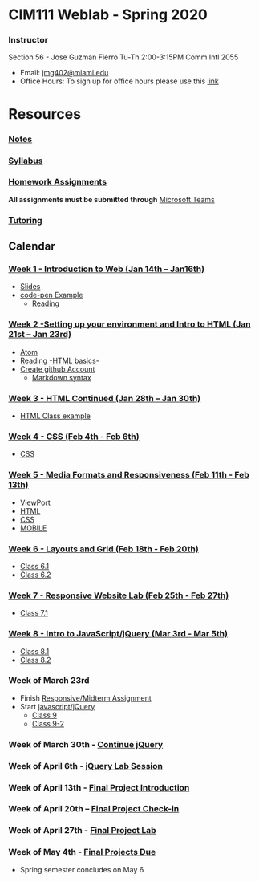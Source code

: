 # CIM111 Weblab - Spring 2020

### Instructor


Section 56 - Jose Guzman Fierro Tu-Th 2:00-3:15PM Comm Intl 2055
 * Email: jmg402@miami.edu
 * Office Hours: To sign up for office hours please use this [link](https://calendly.com/guzmanjose)


# Resources
###  [Notes](https://github.com/UMInteractive/Weblab/tree/master/notes)
###  [Syllabus](hhttps://github.com/GuzmanJose/Weblab/blob/master/WebDesignSyllabus.pdf)
###  [Homework Assignments](https://github.com/UMInteractive/Weblab/blob/master/notes/0-Assignments.md)
**All assignments must be submitted through** [Microsoft Teams](https://teams.microsoft.com/l/team/19%3a1a1b2d0bc3ff432aa78f87dcce653368%40thread.skype/conversations?groupId=b79988a2-0e47-484b-8697-68a8fe6982fc&tenantId=2a144b72-f239-42d4-8c0e-6f0f17c48e33)
### [Tutoring](https://github.com/UMInteractive/Weblab/blob/master/notes/Tutoring.md)

## Calendar

### [Week 1 - Introduction to Web (Jan 14th – Jan16th)](https://github.com/UMInteractive/Weblab/blob/master/notes/1-Intro-to-the-WWW.md)
 * [Slides](https://github.com/UMInteractive/Weblab/blob/master/notes/1-Intro-to-the-WWW.md)
 * [code-pen Example](https://codepen.io/guzmanjose/pen/vYEzBZY)
   * [Reading](https://developer.mozilla.org/en-US/docs/Learn/HTML/Introduction_to_HTML/The_head_metadata_in_HTML)

### [Week 2 -Setting up your environment and Intro to HTML (Jan 21st – Jan 23rd)](https://github.com/UMInteractive/Weblab/blob/master/notes/Setting-Up-Your-Environment.md)
 * [Atom](https://atom.io/)
 * [Reading -HTML basics-](https://www.w3schools.com/html/html_intro.asp)
 * [Create github Account](https://github.com)
   * [Markdown syntax](https://www.markdownguide.org/basic-syntax/)
### [Week 3 - HTML Continued (Jan 28th – Jan 30th)](https://github.com/UMInteractive/Weblab/blob/master/notes/2-HTML.md)
 * [HTML Class example](https://github.com/GuzmanJose/test/blob/master/Class/index.html)
### [Week 4 - CSS (Feb 4th - Feb 6th)](https://github.com/UMInteractive/Weblab/blob/master/notes/3-CSS.md)
 * [CSS](https://wattenberger.com/blog/css-cascade)
### [Week 5 - Media Formats and Responsiveness (Feb 11th - Feb 13th)](https://github.com/UMInteractive/Weblab/blob/master/notes/4-Media-Queries.md)
 * [ViewPort](https://www.w3schools.com/css/css_rwd_viewport.asp)
 * [HTML](https://github.com/GuzmanJose/test/blob/master/Class/index.html)
 * [CSS](https://github.com/GuzmanJose/test/blob/master/Class/css/style.css)
 * [MOBILE](https://github.com/GuzmanJose/test/blob/master/Class/css/mobile.css)
### [Week 6 - Layouts and Grid (Feb 18th - Feb 20th)](https://github.com/UMInteractive/Weblab/blob/master/notes/5-Layout.md)
  * [Class 6.1](https://drive.google.com/drive/folders/1-hMWh1nvW9X6kohw1_ADzhkNq3WqKqLy?usp=sharing)
  * [Class 6.2](https://drive.google.com/drive/folders/1-hMWh1nvW9X6kohw1_ADzhkNq3WqKqLy?usp=sharing)
### [Week 7 - Responsive Website Lab (Feb 25th - Feb 27th)](https://github.com/UMInteractive/Weblab/blob/master/notes/0-Assignments.md#responsive-site)
  * [Class 7.1](https://drive.google.com/drive/folders/1-hMWh1nvW9X6kohw1_ADzhkNq3WqKqLy?usp=sharing)
### [Week 8 - Intro to JavaScript/jQuery (Mar 3rd - Mar 5th)](https://github.com/UMInteractive/Weblab/blob/master/notes/6-Javascript.md)
  * [Class 8.1](https://drive.google.com/drive/folders/1-hMWh1nvW9X6kohw1_ADzhkNq3WqKqLy?usp=sharing)
  * [Class 8.2](https://drive.google.com/drive/folders/1-hMWh1nvW9X6kohw1_ADzhkNq3WqKqLy?usp=sharing)
<!-- ### [Week 9 - JavaScript Continued (Mar 17th - Mar 19th)](https://github.com/UMInteractive/Weblab/blob/master/notes/6-Javascript.md)
  * [Class 9](https://drive.google.com/drive/folders/1-hMWh1nvW9X6kohw1_ADzhkNq3WqKqLy?usp=sharing)

### [Week 10 - jQuery Plugin (Mar 24th - Mar 26th)](https://github.com/UMInteractive/Weblab/blob/master/notes/7-jQuery-Plugins.md)

### [Week 11 - Project Proposal (Mar 31st - Apr 2nd)](https://github.com/UMInteractive/Weblab/blob/master/notes/0-Assignments.md#creative-brief-wireframe-inspirations)

### [Week 12 – Marketing Workshop & Web Platforms (Apr 7th - Apr 9th)](https://github.com/UMInteractive/Weblab/blob/master/notes/9-S.E.O..md)

### [Week 13 – Final Project Lab (Apr 14th - Apr 16th)](https://github.com/UMInteractive/Weblab/blob/master/notes/0-Assignments.md#final-project-300-points)

### [Week 14 – Final Project Lab (Apr 21st - Apr 23rd)](https://github.com/UMInteractive/Weblab/blob/master/notes/0-Assignments.md#final-project-300-points)

### [Week 15 – Final Project Lab (Apr 28th)](https://github.com/UMInteractive/Weblab/blob/master/notes/0-Assignments.md#final-project-300-points)


## Important Dates
Jan 13 - CLASSES BEGIN

Jan 20 - HOLIDAY (MARTIN LUTHER KING, JR. DAY)

March 7-15 - SPRING RECESS

March 25 - Last Day to Drop a Course

April 24 - CLASSES END  (11:00 PM)

April 25-April 28 - Reading Days

April 29- May 6 - FINAL EXAMS -->




### Week of March 23rd

* Finish [Responsive/Midterm Assignment](https://github.com/UMInteractive/Weblab/blob/master/notes/0-Assignments-updated.md#responsive-site)
* Start [javascript/jQuery](https://github.com/UMInteractive/Weblab/blob/master/notes/6-Javascript.md)
  * [Class 9](https://drive.google.com/drive/folders/1-hMWh1nvW9X6kohw1_ADzhkNq3WqKqLy?usp=sharing)
  * [Class 9-2](https://drive.google.com/drive/folders/1-hMWh1nvW9X6kohw1_ADzhkNq3WqKqLy?usp=sharing)

### Week of March 30th - [Continue jQuery](https://github.com/UMInteractive/Weblab/blob/master/notes/6-Javascript.md)


### Week of April 6th - [jQuery Lab Session](https://github.com/UMInteractive/Weblab/blob/master/notes/6-Javascript.md)

### Week of April 13th - [Final Project Introduction](https://github.com/UMInteractive/Weblab/blob/master/notes/0-Assignments-updated.md#final-project)

### Week of April 20th – [Final Project Check-in](https://github.com/UMInteractive/Weblab/blob/master/notes/0-Assignments-updated.md#final-project)

### Week of April 27th - [Final Project Lab](https://github.com/UMInteractive/Weblab/blob/master/notes/0-Assignments-updated.md#final-project)

### Week of May 4th - [Final Projects Due](https://github.com/UMInteractive/Weblab/blob/master/notes/0-Assignments-updated.md#final-project)
* Spring semester concludes on May 6
